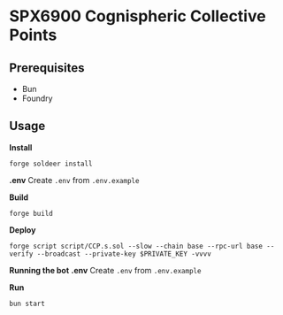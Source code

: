 # SPX6900 Cognispheric Collective Points

## Prerequisites
- Bun
- Foundry

## Usage

**Install**

```shell
forge soldeer install
```

**.env**
Create `.env` from `.env.example`

**Build**

```shell
forge build
```

**Deploy**
```shell
forge script script/CCP.s.sol --slow --chain base --rpc-url base --verify --broadcast --private-key $PRIVATE_KEY -vvvv
```

**Running the bot**
**.env**
Create `.env` from `.env.example`

**Run**
```shell
bun start
```